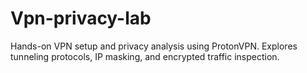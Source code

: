 # Vpn-privacy-lab
Hands-on VPN setup and privacy analysis using ProtonVPN. Explores tunneling protocols, IP masking, and encrypted traffic inspection.
